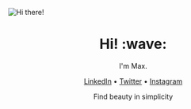 ![Hi there!](https://raw.githubusercontent.com/maxxxxxdlp/maxxxxxdlp/main/img/github_profile_banner.jpg)

<h1 align="center"> Hi! :wave:</h1>

<p align="center">I'm Max.</p>

<p align="center">
	<a href="https://linkedin.patii.uk">LinkedIn</a> &#8226; 
	<a href="https://twitter.patii.uk">Twitter</a> &#8226; 
	<a href="https://instagram.patii.uk">Instagram</a>
</p>

<p align="center">
	Find beauty in simplicity
</p>
